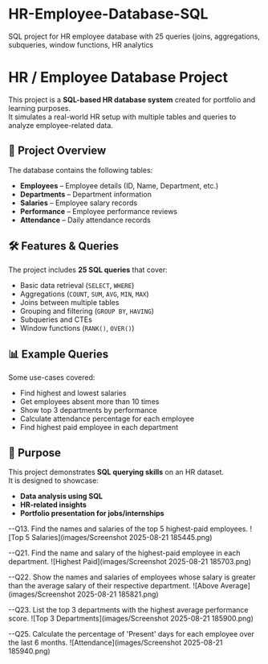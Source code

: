 #  HR-Employee-Database-SQL
SQL project for HR employee database with 25 queries (joins, aggregations, subqueries, window functions, HR analytics

 # HR / Employee Database Project

This project is a **SQL-based HR database system** created for portfolio and learning purposes.  
It simulates a real-world HR setup with multiple tables and queries to analyze employee-related data.

## 📂 Project Overview
The database contains the following tables:
- **Employees** – Employee details (ID, Name, Department, etc.)
- **Departments** – Department information
- **Salaries** – Employee salary records
- **Performance** – Employee performance reviews
- **Attendance** – Daily attendance records

## 🛠️ Features & Queries
The project includes **25 SQL queries** that cover:
- Basic data retrieval (`SELECT`, `WHERE`)
- Aggregations (`COUNT`, `SUM`, `AVG`, `MIN`, `MAX`)
- Joins between multiple tables
- Grouping and filtering (`GROUP BY`, `HAVING`)
- Subqueries and CTEs
- Window functions (`RANK()`, `OVER()`)

## 📊 Example Queries
Some use-cases covered:
- Find highest and lowest salaries
- Get employees absent more than 10 times
- Show top 3 departments by performance
- Calculate attendance percentage for each employee
- Find highest paid employee in each department

## 🎯 Purpose
This project demonstrates **SQL querying skills** on an HR dataset.  
It is designed to showcase:
- **Data analysis using SQL**
- **HR-related insights**
- **Portfolio presentation for jobs/internships**

--Q13. Find the names and salaries of the top 5 highest-paid employees.
![Top 5 Salaries](images/Screenshot 2025-08-21 185445.png)

--Q21. Find the name and salary of the highest-paid employee in each department.
![Highest Paid](images/Screenshot 2025-08-21 185703.png)

--Q22. Show the names and salaries of employees whose salary is greater than the average salary of their respective department.
![Above Average](images/Screenshot 2025-08-21 185821.png)

--Q23. List the top 3 departments with the highest average performance score.
![Top 3 Departments](images/Screenshot 2025-08-21 185900.png)

--Q25. Calculate the percentage of 'Present' days for each employee over the last 6 months.
![Attendance](images/Screenshot 2025-08-21 185940.png)



 





